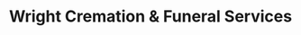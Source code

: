 ---
title: "Wright Cremation & Funeral Services"
url: /high-point/wright-cremation-and-funeral-services/
shop: funeral directors
---